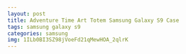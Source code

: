 ```yaml
---
layout: post
title: Adventure Time Art Totem Samsung Galaxy S9 Case
tags: samsung galaxy s9
categories: samsung
img: 1ILb0BI3SZ98jVoeFd21qMewHOA_2qlrK
---
```

